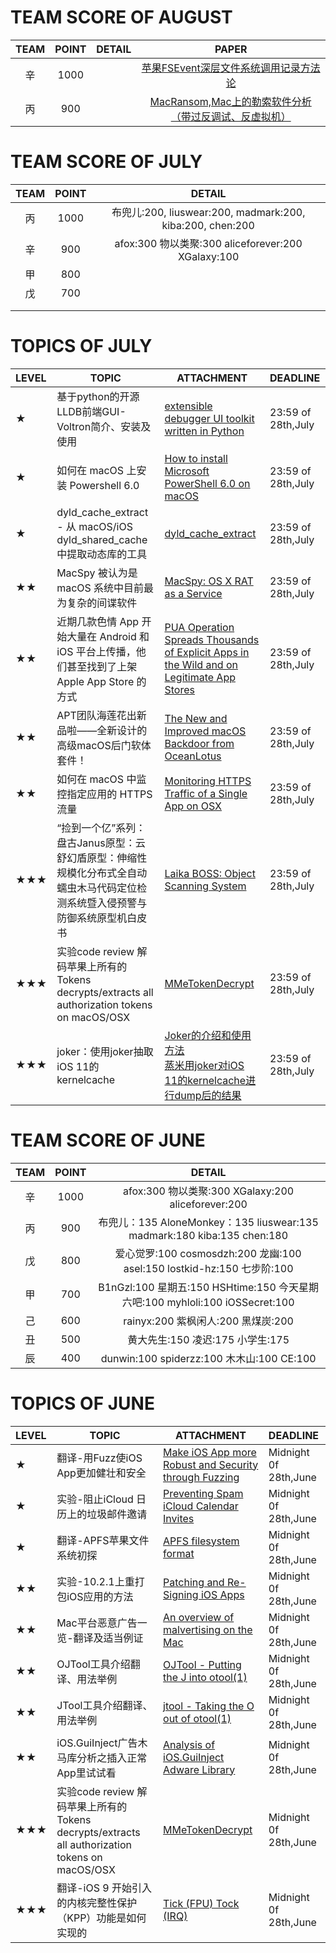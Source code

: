 
# TEAM SCORE OF AUGUST

| TEAM | POINT |                  DETAIL                  |PAPER|
| :--: | :---: | :--------------------------------------: |:--:|
|  辛   | 1000  |  |[苹果FSEvent深层文件系统调用记录方法论](../XIN/苹果FSEvent深层文件系统调用记录方法论/README.md)|
|   丙 |  900  |  | [MacRansom,Mac上的勒索软件分析（带过反调试、反虚拟机）](../BING/MacRansom%2CMac上的勒索软件分析（带过反调试、反虚拟机）/)|




# TEAM SCORE OF JULY

| TEAM | POINT |                  DETAIL                  |
| :--: | :---: | :--------------------------------------: |
|  丙   | 1000  | 布兜儿:200, liuswear:200, madmark:200, kiba:200, chen:200 |
|  辛   |  900  | afox:300 物以类聚:300 aliceforever:200 XGalaxy:100 |
|  甲   |  800  |                                          |
|戊|700|                                          |
|      |       |                                          |
|      |       |                                          |


# TOPICS OF JULY

| LEVEL | TOPIC                                    | ATTACHMENT                               | DEADLINE           |
| :---- | ---------------------------------------- | ---------------------------------------- | :----------------- |
| ★     | 基于python的开源LLDB前端GUI-Voltron简介、安装及使用     | [extensible debugger UI toolkit written in Python](https://github.com/snare/voltron) | 23:59 of 28th,July |
| ★     | 如何在 macOS 上安装 Powershell 6.0             | [How to install Microsoft PowerShell 6.0 on macOS](http://www.techrepublic.com/article/how-to-install-microsoft-powershell-6-0-on-macos/) | 23:59 of 28th,July |
| ★     | dyld_cache_extract - 从 macOS/iOS dyld_shared_cache 中提取动态库的工具 | [dyld_cache_extract](https://github.com/macmade/dyld_cache_extract) | 23:59 of 28th,July |
| ★★    | MacSpy 被认为是 macOS 系统中目前最为复杂的间谍软件         | [MacSpy: OS X RAT as a Service](https://www.alienvault.com/blogs/labs-research/macspy-os-x-rat-as-a-service) | 23:59 of 28th,July |
| ★★    | 近期几款色情 App 开始大量在 Android 和 iOS 平台上传播，他们甚至找到了上架 Apple App Store 的方式 | [PUA Operation Spreads Thousands of Explicit Apps in the Wild and on Legitimate App Stores](http://blog.trendmicro.com/trendlabs-security-intelligence/pua-operation-spreads-thousands-explicit-apps-wild-legitimate-app-stores/) | 23:59 of 28th,July |
| ★★    | APT团队海莲花出新品啦——全新设计的高级macOS后门软体套件！        | [The New and Improved macOS Backdoor from OceanLotus](https://researchcenter.paloaltonetworks.com/2017/06/unit42-new-improved-macos-backdoor-oceanlotus/) | 23:59 of 28th,July |
| ★★    | 如何在 macOS 中监控指定应用的 HTTPS 流量              | [Monitoring HTTPS Traffic of a Single App on OSX](https://calebfenton.github.io/2017/05/27/monitoring-https-of-a-single-app-on-osx/) | 23:59 of 28th,July |
| ★★★   | “捡到一个亿”系列：盘古Janus原型：云舒幻盾原型：伸缩性规模化分布式全自动蠕虫木马代码定位检测系统暨入侵预警与防御系统原型机白皮书 | [Laika BOSS: Object Scanning System](https://github.com/lmco/laikaboss) | 23:59 of 28th,July |
★★★|实验code review 解码苹果上所有的Tokens decrypts/extracts all authorization tokens on macOS/OSX|[MMeTokenDecrypt](https://github.com/manwhoami/MMeTokenDecrypt)|23:59 of 28th,July|
|★★★|joker：使用joker抽取iOS 11的kernelcache|[Joker的介绍和使用方法](http://newosxbook.com/tools/joker.html)<br />[蒸米用joker对iOS 11的kernelcache进行dump后的结果](http://weibo.com/ttarticle/p/show?id=2309404115716285534270)|23:59 of 28th,July|


# TEAM SCORE OF JUNE

| TEAM | POINT |                  DETAIL                  |
| :--: | :---: | :--------------------------------------: |
|  辛   | 1000  | afox:300 物以类聚:300 XGalaxy:200   aliceforever:200 |
|  丙   |  900  | 布兜儿：135 AloneMonkey：135 liuswear:135 madmark:180 kiba:135 chen:180 |
|  戊   |  800  | 爱心觉罗:100 cosmosdzh:200 龙幽:100 asel:150 lostkid-hz:150 七步阶:100 |
|  甲   |  700  | B1nGzl:100 星期五:150 HSHtime:150 今天星期六吧:100 myhloli:100 iOSSecret:100 |
|  己   |  600  |       rainyx:200 紫枫闲人:200 黑煤炭:200        |
|  丑   |  500  |         黄大先生:150 凌迟:175 小学生:175          |
|  辰   |  400  |  dunwin:100 spiderzz:100 木木山:100 CE:100  |


# TOPICS OF JUNE
| LEVEL | TOPIC                            | ATTACHMENT                               | DEADLINE              |
| :---- | -------------------------------- | ---------------------------------------- | :-------------------- |
| ★     | 翻译-用Fuzz使iOS App更加健壮和安全          | [Make iOS App more Robust and Security through Fuzzing](https://ruxcon.org.au/assets/2016/slides/Make_iOS_App_more_Robust_and_Security_through_Fuzzing-1476442078.pdf) | Midnight 0f 28th,June |
| ★     | 实验-阻止iCloud 日历上的垃圾邮件邀请           | [Preventing Spam iCloud Calendar Invites](https://aaron.blog/2016/11/25/preventing-spam-icloud-calendar-invites/) | Midnight 0f 28th,June |
| ★     | 翻译-APFS苹果文件系统初探                  | [APFS filesystem format](https://blog.cugu.eu/post/apfs/) | Midnight 0f 28th,June |
| ★★    | 实验-10.2.1上重打包iOS应用的方法            | [Patching and Re-Signing iOS Apps](http://www.vantagepoint.sg/blog/85-patching-and-re-signing-ios-apps) | Midnight 0f 28th,June |
| ★★    | Mac平台恶意广告一览-翻译及适当例证              | [An overview of malvertising on the Mac](https://blog.malwarebytes.com/threat-analysis/social-engineering-threat-analysis/2016/11/an-overview-of-malvertising-on-the-mac/) | Midnight 0f 28th,June |
| ★★    | OJTool工具介绍翻译、用法举例                | [OJTool - Putting the J into otool(1)](http://newosxbook.com/tools/ojtool.html) | Midnight 0f 28th,June |
| ★★    | JTool工具介绍翻译、用法举例                 | [jtool - Taking the O out of otool(1)](http://www.newosxbook.com/tools/jtool.html) | Midnight 0f 28th,June |
| ★★    | iOS.GuiInject广告木马库分析之插入正常App里试试看 | [Analysis of iOS.GuiInject Adware Library](https://sentinelone.com/blogs/analysis-ios-guiinject-adware-library/) | Midnight 0f 28th,June |
★★★|实验code review 解码苹果上所有的Tokens decrypts/extracts all authorization tokens on macOS/OSX|[MMeTokenDecrypt](https://github.com/manwhoami/MMeTokenDecrypt)|Midnight 0f 28th,June|
|★★★|翻译-iOS 9 开始引入的内核完整性保护（KPP）功能是如何实现的|[Tick (FPU) Tock (IRQ)](https://xerub.github.io/ios/kpp/2017/04/13/tick-tock.html)|Midnight 0f 28th,June|
